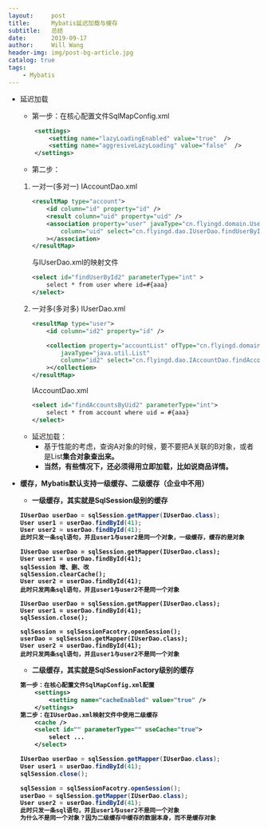 ```yaml
---
layout:     post
title:      Mybatis延迟加载与缓存
subtitle:   总结
date:       2019-09-17
author:     Will Wang
header-img: img/post-bg-article.jpg
catalog: true
tags:
    - Mybatis
---
```


- 延迟加载
	- 第一步：在核心配置文件SqlMapConfig.xml
    ```xml
        <settings>
			<setting name="lazyLoadingEnabled" value="true"  />
			<setting name="aggresiveLazyLoading" value="false"  />
		</settings>
    ```
	- 第二步：
	1. 一对一(多对一) IAccountDao.xml
        ```xml
        <resultMap type="account">
			<id column="id" property="id" />
			<result column="uid" property="uid" />
			<association property="user" javaType="cn.flyingd.domain.User" 
				column="uid" select="cn.flyingd.dao.IUserDao.findUserById2"
			></association>
		</resultMap>
        ```
        与IUserDao.xml的映射文件
        ```xml
        <select id="findUserById2" parameterType="int" >
			select * from user where id=#{aaa}
		</select>
        ```

	2. 一对多(多对多) IUserDao.xml
        ```xml
        <resultMap type="user">
			<id column="id2" property="id" />

			<collection property="accountList" ofType="cn.flyingd.domain.Account" 
				javaType="java.util.List"  
				column="id2" select="cn.flyingd.dao.IAccountDao.findAccountsByUid2"
			></collection>
		</resultMap>
        ```
        IAccountDao.xml
        ```xml
        <select id="findAccountsByUid2" parameterType="int">
			select * from account where uid = #{aaa}
		</select>
        ```

	- 延迟加载：
	    - 基于性能的考虑，查询A对象的时候，要不要把A关联的B对象，或者是List<B>集合对象查出来。
	    - 当然，有些情况下，还必须得用立即加载，比如说商品详情。
		
- 缓存，Mybatis默认支持一级缓存、二级缓存（企业中不用）
	- 一级缓存，其实就是SqlSession级别的缓存
    ```java
    IUserDao userDao = sqlSession.getMapper(IUserDao.class);
	User user1 = userDao.findById(41);
	User user2 = userDao.findById(41);
	此时只发一条sql语句，并且user1与user2是同一个对象，一级缓存，缓存的是对象
    ```
    ```
    IUserDao userDao = sqlSession.getMapper(IUserDao.class);
    User user1 = userDao.findById(41);
    sqlSession 增、删、改
    sqlSession.clearCache();
    User user2 = userDao.findById(41);
    此时只发两条sql语句，并且user1与user2不是同一个对象
    
    IUserDao userDao = sqlSession.getMapper(IUserDao.class);
    User user1 = userDao.findById(41);
    sqlSession.close();
    
    sqlSession = sqlSessionFacotry.openSession();
    userDao = sqlSession.getMapper(IUserDao.class);
    User user2 = userDao.findById(41);
    此时只发两条sql语句，并且user1与user2不是同一个对象
    ```
	- 二级缓存，其实就是SqlSessionFactory级别的缓存
    ```xml
    第一步：在核心配置文件SqlMapConfig.xml配置
    	<settings>
    		<setting name="cacheEnabled" value="true" />
    	</settings>
    第二步：在IUserDao.xml映射文件中使用二级缓存
    	<cache />
    	<select id="" parameterType="" useCache="true">
    		select ...
    	</select>
    ```
    ```java
    IUserDao userDao = sqlSession.getMapper(IUserDao.class);
    User user1 = userDao.findById(41);
    sqlSession.close();
    
    sqlSession = sqlSessionFacotry.openSession();
    userDao = sqlSession.getMapper(IUserDao.class);
    User user2 = userDao.findById(41);
    此时只发一条sql语句，并且user1与user2不是同一个对象
    为什么不是同一个对象？因为二级缓存中缓存的数据本身，而不是缓存对象
    ```


